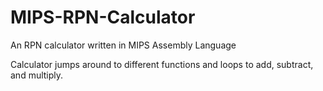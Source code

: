 # MIPS-RPN-Calculator

An RPN calculator written in MIPS Assembly Language

Calculator jumps around to different functions and loops to add, subtract, and multiply.

